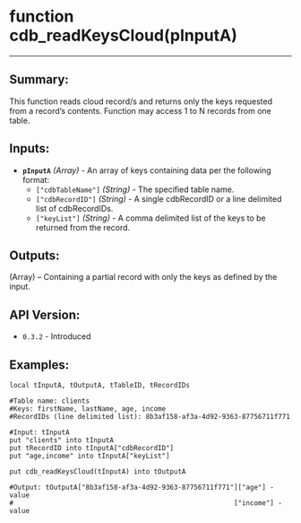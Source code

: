 # function cdb_readKeysCloud(pInputA)
---
## Summary:
This function reads cloud record/s and returns only the keys requested from a record’s contents. Function may access 1 to N records from one table.

## Inputs:
* **`pInputA`** *(Array)* - An array of keys containing data per the following format:
    * `["cdbTableName"]` *(String)* - The specified table name.
    * `["cdbRecordID"]` *(String)* - A single cdbRecordID or a line delimited list of cdbRecordIDs.
    * `["keyList"]` *(String)* - A comma delimited list of the keys to be returned from the record.

## Outputs:
(Array) – Containing a partial record with only the keys as defined by the input. 

## API Version:
* `0.3.2` - Introduced

## Examples:
```
local tInputA, tOutputA, tTableID, tRecordIDs

#Table name: clients
#Keys: firstName, lastName, age, income
#RecordIDs (line delimited list): 8b3af158-af3a-4d92-9363-87756711f771

#Input: tInputA
put "clients" into tInputA
put tRecordID into tInputA["cdbRecordID"]
put "age,income" into tInputA["keyList"]
     
put cdb_readKeysCloud(tInputA) into tOutputA

#Output: tOutputA["8b3af158-af3a-4d92-9363-87756711f771"]["age"] - value
#												        ["income"] - value
							  
```
